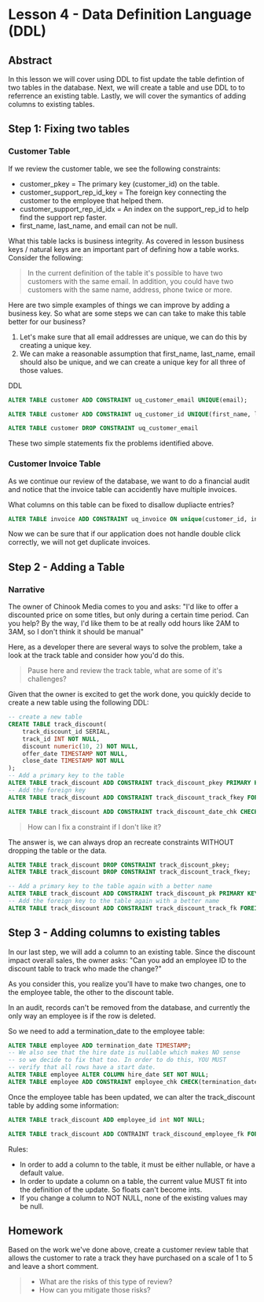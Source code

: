 <!--
Copyright 2024 Ryan McGuinness

Licensed under the Apache License, Version 2.0 (the "License");
you may not use this file except in compliance with the License.
You may obtain a copy of the License at

  http://www.apache.org/licenses/LICENSE-2.0

Unless required by applicable law or agreed to in writing, software
distributed under the License is distributed on an "AS IS" BASIS,
WITHOUT WARRANTIES OR CONDITIONS OF ANY KIND, either express or implied.
See the License for the specific language governing permissions and
limitations under the License.
-->
# Lesson 4 - Data Definition Language (DDL)

## Abstract

In this lesson we will cover using DDL to fist update the table defintion of two tables in the database.
Next, we will create a table and use DDL to to referrence an existing table.
Lastly, we will cover the symantics of adding columns to existing tables.

## Step 1: Fixing two tables

### Customer Table
If we review the customer table, we see the following constraints:

* customer_pkey = The primary key (customer_id) on the table.
* customer_support_rep_id_key = The foreign key connecting the customer to the employee that helped them.
* customer_support_rep_id_idx = An index on the support_rep_id to help find the support rep faster.
* first_name, last_name, and email can not be null.

What this table lacks is business integrity. As covered in lesson business keys / natural keys are
an important part of defining how a table works. Consider the following:

> In the current definition of the table it's possible to have two customers with the same email.
> In addition, you could have two customers with the same name, address, phone twice or more.

Here are two simple examples of things we can improve by adding a business key.
So what are some steps we can can take to make this table better for our business?

1. Let's make sure that all email addresses are unique, we can do this by creating a unique key.
2. We can make a reasonable assumption that first_name, last_name, email should also be unique, and we can create a unique key for all three of those values.

DDL
```sql
ALTER TABLE customer ADD CONSTRAINT uq_customer_email UNIQUE(email);

ALTER TABLE customer ADD CONSTRAINT uq_customer_id UNIQUE(first_name, last_name, email);

ALTER TABLE customer DROP CONSTRAINT uq_customer_email
```

These two simple statements fix the problems identified above.

### Customer Invoice Table

As we continue our review of the database, we want to do a financial audit
and notice that the invoice table can accidently have multiple invoices.

What columns on this table can be fixed to disallow dupliacte entries?

```sql
ALTER TABLE invoice ADD CONSTRAINT uq_invoice ON unique(customer_id, invoice_date);
```

Now we can be sure that if our application does not handle double click correctly, we will not get duplicate invoices.

## Step 2 - Adding a Table

### Narrative

The owner of Chinook Media comes to you and asks: "I'd like to offer a
discounted price on some titles, but only during a certain time period.
Can you help? By the way, I'd like them to be at really odd hours like 2AM to 3AM,
so I don't think it should be manual"

Here, as a developer there are several ways to solve the problem, take a
look at the track table and consider how you'd do this.

> Pause here and review the track table, what are some of it's challenges?

Given that the owner is excited to get the work done, you quickly decide
to create a new table using the following DDL:

```sql
-- create a new table
CREATE TABLE track_discount(
    track_discount_id SERIAL,
    track_id INT NOT NULL,
    discount numeric(10, 2) NOT NULL,
    offer_date TIMESTAMP NOT NULL,
    close_date TIMESTAMP NOT NULL
);
-- Add a primary key to the table
ALTER TABLE track_discount ADD CONSTRAINT track_discount_pkey PRIMARY KEY(track_discount_id);
-- Add the foreign key
ALTER TABLE track_discount ADD CONSTRAINT track_discount_track_fkey FOREIGN KEY(track_id) REFERENCES track(track_id);

ALTER TABLE track_discount ADD CONSTRAINT track_discount_date_chk CHECK (offer_date < close_date);
```

> How can I fix a constraint if I don't like it? 

The answer is, we can always drop an recreate constraints WITHOUT dropping the table or the data.

```sql
ALTER TABLE track_discount DROP CONSTRAINT track_discount_pkey;
ALTER TABLE track_discount DROP CONSTRAINT track_discount_track_fkey;

-- Add a primary key to the table again with a better name
ALTER TABLE track_discount ADD CONSTRAINT track_discount_pk PRIMARY KEY(track_discount_id);
-- Add the foreign key to the table again with a better name
ALTER TABLE track_discount ADD CONSTRAINT track_discount_track_fk FOREIGN KEY(track_id) REFERENCES track(track_id);
```

## Step 3 - Adding columns to existing tables

In our last step, we will add a column to an existing table. 
Since the discount impact overall sales, the owner asks:
"Can you add an employee ID to the discount table to track
who made the change?"

As you consider this, you realize you'll have to make two changes,
one to the employee table, the other to the discount table.

In an audit, records can't be removed from the database,
and currently the only way an employee is if the row is deleted.

So we need to add a termination_date to the employee table:

```sql
ALTER TABLE employee ADD termination_date TIMESTAMP;
-- We also see that the hire date is nullable which makes NO sense
-- so we decide to fix that too. In order to do this, YOU MUST
-- verify that all rows have a start date.
ALTER TABLE employee ALTER COLUMN hire_date SET NOT NULL; 
ALTER TABLE employee ADD CONSTRAINT employee_chk CHECK(termination_date > hire_date);
```

Once the employee table has been updated, we can alter the
track_discount table by adding some information:

```sql
ALTER TABLE track_discount ADD employee_id int NOT NULL;

ALTER TABLE track_discount ADD CONTRAINT track_discound_employee_fk FOREIGN KEY(employee_id) REFERENCES employee(employee_id);
```

Rules:

* In order to add a column to the table, it must be either nullable, or have a default value.
* In order to update a column on a table, the current value MUST fit into the definition of the update. So floats can't become ints.
* If you change a column to NOT NULL, none of the existing values may be null.

## Homework

Based on the work we've done above, create a customer review table
that allows the customer to rate a track they have
purchased on a scale of 1 to 5 and leave a short comment.

> * What are the risks of this type of review?
> * How can you mitigate those risks?